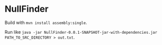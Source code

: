 # NullFinder

Build with `mvn install assembly:single`.

Run like `java -jar NullFinder-0.0.1-SNAPSHOT-jar-with-dependencies.jar PATH_TO_SRC_DIRECTORY > out.txt`.
